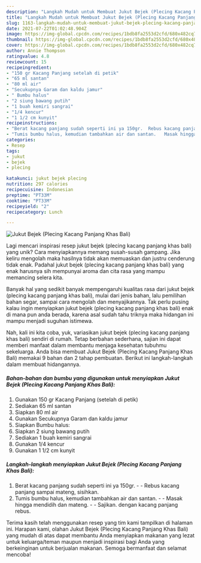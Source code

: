 ```yaml
---
description: "Langkah Mudah untuk Membuat Jukut Bejek (Plecing Kacang Panjang Khas Bali) yang Menggugah Selera"
title: "Langkah Mudah untuk Membuat Jukut Bejek (Plecing Kacang Panjang Khas Bali) yang Menggugah Selera"
slug: 1163-langkah-mudah-untuk-membuat-jukut-bejek-plecing-kacang-panjang-khas-bali-yang-menggugah-selera
date: 2021-07-22T01:02:48.904Z
image: https://img-global.cpcdn.com/recipes/1bdb8fa2553d2cfd/680x482cq70/jukut-bejek-plecing-kacang-panjang-khas-bali-foto-resep-utama.jpg
thumbnail: https://img-global.cpcdn.com/recipes/1bdb8fa2553d2cfd/680x482cq70/jukut-bejek-plecing-kacang-panjang-khas-bali-foto-resep-utama.jpg
cover: https://img-global.cpcdn.com/recipes/1bdb8fa2553d2cfd/680x482cq70/jukut-bejek-plecing-kacang-panjang-khas-bali-foto-resep-utama.jpg
author: Annie Thompson
ratingvalue: 4.8
reviewcount: 15
recipeingredient:
- "150 gr Kacang Panjang setelah di petik"
- "65 ml santan"
- "80 ml air"
- "Secukupnya Garam dan kaldu jamur"
- " Bumbu halus"
- "2 siung bawang putih"
- "1 buah kemiri sangrai"
- "1/4 kencur"
- "1 1/2 cm kunyit"
recipeinstructions:
- "Berat kacang panjang sudah seperti ini ya 150gr.  Rebus kacang panjang sampai mateng, sisihkan."
- "Tumis bumbu halus, kemudian tambahkan air dan santan.   Masak hingga mendidih dan mateng.  Sajikan. dengan kacang panjang rebus."
categories:
- Resep
tags:
- jukut
- bejek
- plecing

katakunci: jukut bejek plecing 
nutrition: 297 calories
recipecuisine: Indonesian
preptime: "PT33M"
cooktime: "PT33M"
recipeyield: "2"
recipecategory: Lunch

---
```



![Jukut Bejek (Plecing Kacang Panjang Khas Bali)](https://img-global.cpcdn.com/recipes/1bdb8fa2553d2cfd/680x482cq70/jukut-bejek-plecing-kacang-panjang-khas-bali-foto-resep-utama.jpg)

Lagi mencari inspirasi resep jukut bejek (plecing kacang panjang khas bali) yang unik? Cara menyiapkannya memang susah-susah gampang. Jika keliru mengolah maka hasilnya tidak akan memuaskan dan justru cenderung tidak enak. Padahal jukut bejek (plecing kacang panjang khas bali) yang enak harusnya sih mempunyai aroma dan cita rasa yang mampu memancing selera kita.

Banyak hal yang sedikit banyak mempengaruhi kualitas rasa dari jukut bejek (plecing kacang panjang khas bali), mulai dari jenis bahan, lalu pemilihan bahan segar, sampai cara mengolah dan menyajikannya. Tak perlu pusing kalau ingin menyiapkan jukut bejek (plecing kacang panjang khas bali) enak di mana pun anda berada, karena asal sudah tahu triknya maka hidangan ini mampu menjadi suguhan istimewa.




Nah, kali ini kita coba, yuk, variasikan jukut bejek (plecing kacang panjang khas bali) sendiri di rumah. Tetap berbahan sederhana, sajian ini dapat memberi manfaat dalam membantu menjaga kesehatan tubuhmu sekeluarga. Anda bisa membuat Jukut Bejek (Plecing Kacang Panjang Khas Bali) memakai 9 bahan dan 2 tahap pembuatan. Berikut ini langkah-langkah dalam membuat hidangannya.

<!--inarticleads1-->

##### Bahan-bahan dan bumbu yang digunakan untuk menyiapkan Jukut Bejek (Plecing Kacang Panjang Khas Bali):

1. Gunakan 150 gr Kacang Panjang (setelah di petik)
1. Sediakan 65 ml santan
1. Siapkan 80 ml air
1. Gunakan Secukupnya Garam dan kaldu jamur
1. Siapkan  Bumbu halus:
1. Siapkan 2 siung bawang putih
1. Sediakan 1 buah kemiri sangrai
1. Gunakan 1/4 kencur
1. Gunakan 1 1/2 cm kunyit




<!--inarticleads2-->

##### Langkah-langkah menyiapkan Jukut Bejek (Plecing Kacang Panjang Khas Bali):

1. Berat kacang panjang sudah seperti ini ya 150gr. -  - Rebus kacang panjang sampai mateng, sisihkan.
1. Tumis bumbu halus, kemudian tambahkan air dan santan.  -  - Masak hingga mendidih dan mateng. -  - Sajikan. dengan kacang panjang rebus.




Terima kasih telah menggunakan resep yang tim kami tampilkan di halaman ini. Harapan kami, olahan Jukut Bejek (Plecing Kacang Panjang Khas Bali) yang mudah di atas dapat membantu Anda menyiapkan makanan yang lezat untuk keluarga/teman maupun menjadi inspirasi bagi Anda yang berkeinginan untuk berjualan makanan. Semoga bermanfaat dan selamat mencoba!
